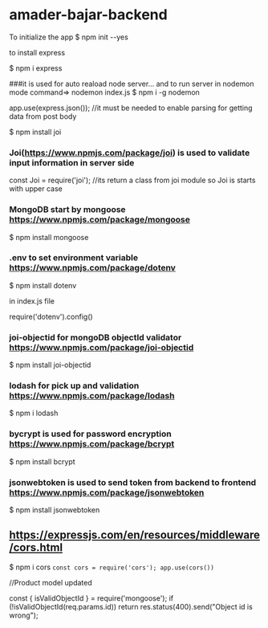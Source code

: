 # amader-bajar-backend
To initialize the app
$ npm init --yes

to install express

$ npm i express


###it is used for auto reaload node server... and to run server in nodemon mode command=> nodemon index.js
$ npm i -g nodemon


app.use(express.json()); //it must be needed to enable parsing for getting data from post body

$ npm install joi
### Joi(https://www.npmjs.com/package/joi) is used to validate input information in server side


const Joi = require('joi'); //its return a class from joi module so Joi is starts with upper case

### MongoDB start by mongoose https://www.npmjs.com/package/mongoose

$ npm install mongoose

### .env to set environment variable  https://www.npmjs.com/package/dotenv

$ npm install dotenv

in index.js file

require('dotenv').config()


### joi-objectid for mongoDB objectId validator https://www.npmjs.com/package/joi-objectid

$ npm install joi-objectid

### lodash for pick up and validation https://www.npmjs.com/package/lodash

$ npm i lodash

### bycrypt is used for password encryption https://www.npmjs.com/package/bcrypt

$ npm install bcrypt

### jsonwebtoken is used to send token from backend to frontend https://www.npmjs.com/package/jsonwebtoken

$ npm install jsonwebtoken

## https://expressjs.com/en/resources/middleware/cors.html
$ npm i cors
` const cors = require('cors');
app.use(cors()) `

//Product model updated

const { isValidObjectId } = require('mongoose');
if (!isValidObjectId(req.params.id)) return res.status(400).send("Object id is wrong");
